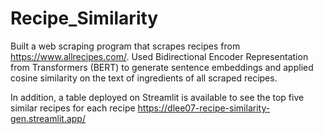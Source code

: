 # Recipe_Similarity

Built a web scraping program that scrapes recipes from https://www.allrecipes.com/. 
Used Bidirectional Encoder Representation from Transformers (BERT) to generate sentence embeddings and 
applied cosine similarity on the text of ingredients of all scraped recipes. 

In addition, a table deployed on Streamlit is available to see the top five similar recipes for each recipe
https://dlee07-recipe-similarity-gen.streamlit.app/

